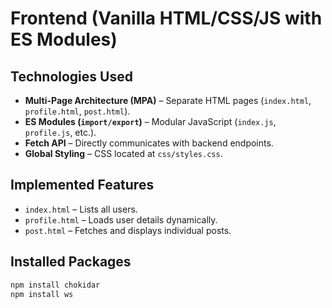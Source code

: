 # Frontend (Vanilla HTML/CSS/JS with ES Modules)

## **Technologies Used**

- **Multi-Page Architecture (MPA)** – Separate HTML pages (`index.html`, `profile.html`, `post.html`).
- **ES Modules (`import/export`)** – Modular JavaScript (`index.js`, `profile.js`, etc.).
- **Fetch API** – Directly communicates with backend endpoints.
- **Global Styling** – CSS located at `css/styles.css`.

## **Implemented Features**

- `index.html` – Lists all users.
- `profile.html` – Loads user details dynamically.
- `post.html` – Fetches and displays individual posts.

## **Installed Packages**

```bash
npm install chokidar
npm install ws
```
